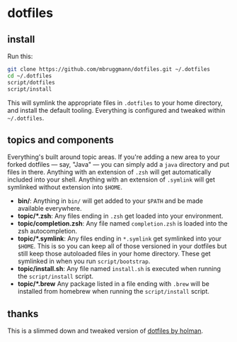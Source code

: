 # dotfiles

## install

Run this:

```sh
git clone https://github.com/mbruggmann/dotfiles.git ~/.dotfiles
cd ~/.dotfiles
script/dotfiles
script/install
```

This will symlink the appropriate files in `.dotfiles` to your home directory,
and install the default tooling. Everything is configured and tweaked within
`~/.dotfiles`.


## topics and components

Everything's built around topic areas. If you're adding a new area to your
forked dotfiles — say, "Java" — you can simply add a `java` directory and put
files in there. Anything with an extension of `.zsh` will get automatically
included into your shell. Anything with an extension of `.symlink` will get
symlinked without extension into `$HOME`.

- **bin/**: Anything in `bin/` will get added to your `$PATH` and be made
  available everywhere.
- **topic/\*.zsh**: Any files ending in `.zsh` get loaded into your
  environment.
- **topic/completion.zsh**: Any file named `completion.zsh` is loaded
  into the zsh autocompletion.
- **topic/\*.symlink**: Any files ending in `*.symlink` get symlinked into
  your `$HOME`. This is so you can keep all of those versioned in your dotfiles
  but still keep those autoloaded files in your home directory. These get
  symlinked in when you run `script/bootstrap`.
- **topic/install.sh**: Any file named `install.sh` is executed when running
  the `script/install` script.
- **topic/\*.brew** Any package listed in a file ending with `.brew` will be
  installed from homebrew when running the `script/install` script.

## thanks

This is a slimmed down and tweaked version of
[dotfiles by holman](http://github.com/holman/dotfiles).
